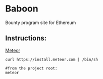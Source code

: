 # Baboon
Bounty program site for Ethereum

## Instructions:

[Meteor](https://www.meteor.com)
```
curl https://install.meteor.com | /bin/sh

#from the project root:
meteor
```

